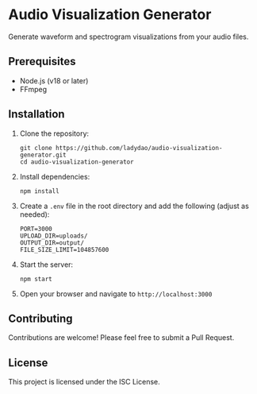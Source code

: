 # Audio Visualization Generator

Generate waveform and spectrogram visualizations from your audio files.

## Prerequisites

- Node.js (v18 or later)
- FFmpeg
## Installation

1. Clone the repository:
   ```
   git clone https://github.com/ladydao/audio-visualization-generator.git
   cd audio-visualization-generator
   ```

2. Install dependencies:
   ```
   npm install
   ```

3. Create a `.env` file in the root directory and add the following (adjust as needed):
   ```
   PORT=3000
   UPLOAD_DIR=uploads/
   OUTPUT_DIR=output/
   FILE_SIZE_LIMIT=104857600
   ```

4. Start the server:
   ```
   npm start
   ```

5. Open your browser and navigate to `http://localhost:3000`

## Contributing

Contributions are welcome! Please feel free to submit a Pull Request.

## License

This project is licensed under the ISC License.